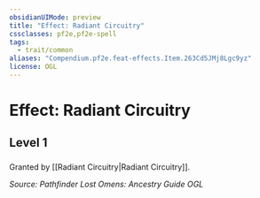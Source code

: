```yaml
---
obsidianUIMode: preview
title: "Effect: Radiant Circuitry"
cssclasses: pf2e,pf2e-spell
tags:
  - trait/common
aliases: "Compendium.pf2e.feat-effects.Item.263Cd5JMj8Lgc9yz"
license: OGL
---
```

# Effect: Radiant Circuitry
## Level 1
### 






Granted by [[Radiant Circuitry|Radiant Circuitry]].

*Source: Pathfinder Lost Omens: Ancestry Guide*
*OGL*